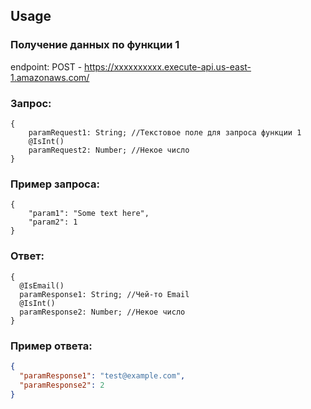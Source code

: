 ## Usage

### Получение данных по функции 1

endpoint: POST - https://xxxxxxxxxx.execute-api.us-east-1.amazonaws.com/

### Запрос:
```
{
    paramRequest1: String; //Текстовое поле для запроса функции 1
    @IsInt()
    paramRequest2: Number; //Некое число
}
```

### Пример запроса:
```
{
    "param1": "Some text here",
    "param2": 1
}
```

### Ответ:
```
{
  @IsEmail()
  paramResponse1: String; //Чей-то Email
  @IsInt()
  paramResponse2: Number; //Некое число
}
```

### Пример ответа:
```json
{ 
  "paramResponse1": "test@example.com",
  "paramResponse2": 2
}
```
